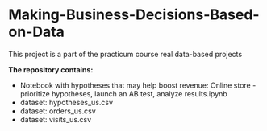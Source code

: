 # Making-Business-Decisions-Based-on-Data
This project is a part of the practicum course real data-based projects

<b> The repository contains: </b>

<ul>
<li> Notebook with hypotheses that may help boost revenue: Online store - prioritize hypotheses, launch an AB test, analyze results.ipynb </li>
<li> dataset: hypotheses_us.csv </li>
<li> dataset: orders_us.csv </li>
<li> dataset: visits_us.csv </li>

</ul>
